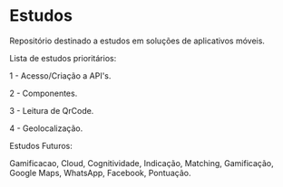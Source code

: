 # Estudos
Repositório destinado a estudos em soluções de aplicativos móveis.

Lista de estudos prioritários:

1 - Acesso/Criação a API's.

2 - Componentes.

3 - Leitura de QrCode.

4 - Geolocalização.


Estudos Futuros:

Gamificacao, Cloud, Cognitividade, Indicação, Matching, Gamificação, Google Maps, WhatsApp, Facebook, Pontuação.
